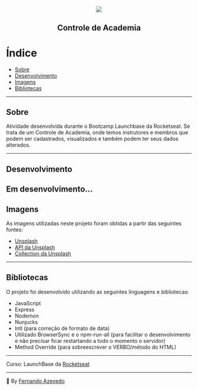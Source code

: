 <h1 align="center">
  <img src ="https://camo.githubusercontent.com/268b1344409fac98c4eeda520482b6910c4ddcba/68747470733a2f2f73746f726167652e676f6f676c65617069732e636f6d2f676f6c64656e2d77696e642f626f6f7463616d702d6c61756e6368626173652f6c6f676f2e706e67" />
  <h2 align="center"> Controle de Academia </h2>
<h1>

# Índice

- [Sobre](#sobre)
- [Desenvolvimento](#desenvolvimento)
- [Imagens](#imagens)
- [Bibliotecas](#bibliotecas)
        
    
---

## Sobre<a name="sobre"></a>

Atividade desenvolvida durante o Bootcamp Launchbase da Rocketseat. Se trata de um Controle de Academia, onde temos instrutores e membros que podem ser cadastrados, visualizados e também podem ter seus dados alterados.

---

## Desenvolvimento<a name="desenvolvimento"></a>

Em desenvolvimento...
---

## Imagens<a name="imagens"></a>

As imagens utilizadas neste projeto foram obtidas a partir das seguintes fontes:

- [Unsplash](https://unsplash.com/)
- [API da Unsplash](https://source.unsplash.com/)
- [Collection da Unsplash](https://unsplash.com/collections/19035194/gym)

---

## Bibliotecas<a name="bibliotecas"></a> 

O projeto foi desenvolvido utilizando as seguintes linguagens e bibliotecas:
  - JavaScript
  - Express
  - Nodemon
  - Nunjucks
  - Intl (para correção de formato de data)
  - Utilizado BrowserSync e o npm-run-all (para facilitar o desenvolvimento e não precisar ficar restartando a todo o momento o servidor)
  - Method Override (para sobreescrever o VERBO/método do HTML)
  
---

Curso: LaunchBase da [Rocketseat](https://rocketseat.com.br/)

---

:triangular_flag_on_post: By [Fernando Azevedo](https://github.com/FernandoAz09)
